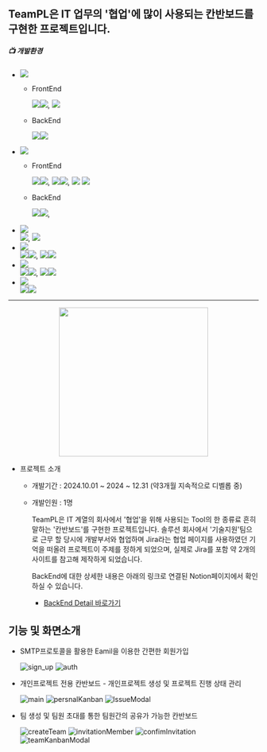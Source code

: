 
## TeamPL은 IT 업무의 '협업'에 많이 사용되는 칸반보드를 구현한 프로젝트입니다.

##### 📺 개발환경
* <img src="https://img.shields.io/badge/Language-%23121011?style=plastic"/>
    
    * FrontEnd
          <div>
              <img src="https://img.shields.io/badge/JavaScript-F7DF1E?style=float-square&logo=JavaScript&logoColor=white"><img src="https://img.shields.io/badge/ES6-515151?style=float-square">,
              <img src="https://img.shields.io/badge/TypeScript-3178C6?style=float-square&logo=TypeScript&logoColor=white">
          </div>

    * BackEnd
           <div>
               <img src="https://img.shields.io/badge/java-%23ED8B00?style=float-square&logo=openjdk&logoColor=white"><img src="https://img.shields.io/badge/17-515151?style=float-square">
           </div>
    

* <img src="https://img.shields.io/badge/Library%20&%20Framwork-%23121011?style=plastic"/>

    * FrontEnd
              <div>
                  <img src="https://img.shields.io/badge/React.js-61DAFB?style=float-square&logo=React&logoColor=white"/><img src="https://img.shields.io/badge/18-515151?style=float-square">,
                  <img src="https://img.shields.io/badge/Axios-5A29E4?style=float-square&logo=Axios&logoColor=white"/><img src="https://img.shields.io/badge/1.6.8-515151?style=float-square">,
                  <img src="https://img.shields.io/badge/Zustand 4.5.2-515151?style=float-square">
                  <img src="https://img.shields.io/badge/react beautiful dnd 13.1.1-515151?style=float-square">
              </div>

    * BackEnd
             <div>
                  <img src="https://img.shields.io/badge/springboot-6DB33F?style=float-square&logo=springboot&logoColor=white"><img src="https://img.shields.io/badge/3.2.5-515151?style=float-square">,
              </div>

* <img src="https://img.shields.io/badge/Web-%23121011?style=plastic"/>
              <div>
                  <img src="https://img.shields.io/badge/HTML5-E34F26?style=float-square&logo=HTML5&logoColor=white"/>, <img src ="https://img.shields.io/badge/CSS3-1572B6?style=float-square&logo=CSS3&logoColor=white"/>
              </div>

* <img src="https://img.shields.io/badge/Database-%23121011?style=plastic"/>
                <div>
                    <img src="https://img.shields.io/badge/MySQL-4479A1?style=float-square&logo=MySql&logoColor=white"><img src="https://img.shields.io/badge/8.0-515151?style=float-square">,
                     <img src="https://img.shields.io/badge/Redis-FF4438?style=float-square&logo=Redis&logoColor=white"><img src="https://img.shields.io/badge/7.4.1-515151?style=float-square">
                </div>
* <img src="https://img.shields.io/badge/ORM-%23121011?style=plastic"/>
                <div>
                    <img src="https://img.shields.io/badge/Spring%20Data%20JPA-6DB33F?style=float-square&logo=Spring&logoColor=white"/><img src="https://img.shields.io/badge/3.2.5-515151?style=float-square">,
                    <img src="https://img.shields.io/badge/QueryDsl-6DB33F?style=float-square"/><img src="https://img.shields.io/badge/5.0.0-515151?style=float-square">
                </div>

* <img src="https://img.shields.io/badge/Build-%23121011?style=plastic">
                 <div>
                    <img src="https://img.shields.io/badge/Gradle-02303A?style=float-square&logo=Gradle&logoColor=white"><img src="https://img.shields.io/badge/8.10.2-515151?style=float-square">
                 </div>
------------------

<p align="center">
    <img src="https://github.com/user-attachments/assets/c00638bf-e3b3-439b-906c-c32de9081d93" width=300 height=300/>
</p>


* 프로젝트 소개 

    - 개발기간 : 2024.10.01 ~ 2024 ~ 12.31 (약3개월 지속적으로 디벨롭 중) 
    - 개발인원 : 1명
 
      TeamPL은 IT 계열의 회사에서 '협업'을 위해 사용되는 Tool의 한 종류료 흔히 말하는 '칸반보드'를 구현한 프로젝트입니다.
      솔루션 회사에서 '기술지원'팀으로 근무 할 당시에 개발부서와 협업하며 Jira라는 협업 페이지를 사용하였던 기억을 떠올려
      프로젝트이 주제를 정하게 되었으며, 실제로 Jira를 포함 약 2개의 사이트를 참고해 제작하게 되었습니다.


      BackEnd에 대한 상세한 내용은 아래의 링크로 연결된 Notion페이지에서 확인하실 수 있습니다.

      * [BackEnd Detail 바로가기](https://plum-bayberry-866.notion.site/TeamPL-BackEnd-Detail-10d498f4568880db9366d64b3a00a492)
     




## 기능 및 화면소개

  * SMTP프로토콜을 활용한 Eamil을 이용한 간편한 회원가입
        <div>
            ![sign_up](https://github.com/user-attachments/assets/925a0b3c-fe8f-4fda-b3df-2c409013977f)
            ![auth](https://github.com/user-attachments/assets/861d8604-64da-4d94-b0f0-d79fafadbf8f)
        </div>
      
  * 개인프로젝트 전용 칸반보드 - 개인프로젝트 생성 및  프로젝트 진행 상태 관리
        <div>
            ![main](https://github.com/user-attachments/assets/598965d3-9161-4435-b5e1-9ad2562a58b9)
            ![persnalKanban](https://github.com/user-attachments/assets/422b0e08-c6da-4e5e-9703-294bf9b460f6)
            ![IssueModal](https://github.com/user-attachments/assets/f10850be-037f-4f03-b532-0e0f67ec0a2a)
        </div>

        
  * 팀 생성 및 팀원 초대를 통한 팀원간의 공유가 가능한 칸반보드
        <div>
            ![createTeam](https://github.com/user-attachments/assets/1d4b4ac8-d840-476c-94d5-e7ad2f515672)
            ![invitationMember](https://github.com/user-attachments/assets/9408c392-60bd-45a4-8e87-d7962208ea50)
            ![confimInvitation](https://github.com/user-attachments/assets/48d73116-1e04-43d1-9830-86c626ca97a9)
            ![teamKanbanModal](https://github.com/user-attachments/assets/849789ad-d393-4270-9afe-e9cbe107c0c0)
        </div>

      
  


